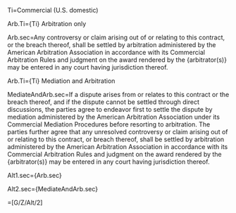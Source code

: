 Ti=Commercial (U.S. domestic)

Arb.Ti={Ti} Arbitration only
	
Arb.sec=Any controversy or claim arising out of or relating to this contract, or the breach thereof, shall be settled by arbitration administered by the American Arbitration Association in accordance with its Commercial Arbitration Rules and judgment on the award rendered by the {arbitrator(s)} may be entered in any court having jurisdiction thereof.

Arb.Ti={Ti} Mediation and Arbitration

MediateAndArb.sec=If a dispute arises from or relates to this contract or the breach thereof, and if the dispute cannot be settled through direct discussions, the parties agree to endeavor first to settle the dispute by mediation administered by the American Arbitration Association under its Commercial Mediation Procedures before resorting to arbitration. The parties further agree that any unresolved controversy or claim arising out of or relating to this contract, or breach thereof, shall be settled by arbitration administered by the American Arbitration Association in accordance with its Commercial Arbitration Rules and judgment on the award rendered by the {arbitrator(s)} may be entered in any court having jurisdiction thereof.

Alt1.sec={Arb.sec}

Alt2.sec={MediateAndArb.sec}

=[G/Z/Alt/2]